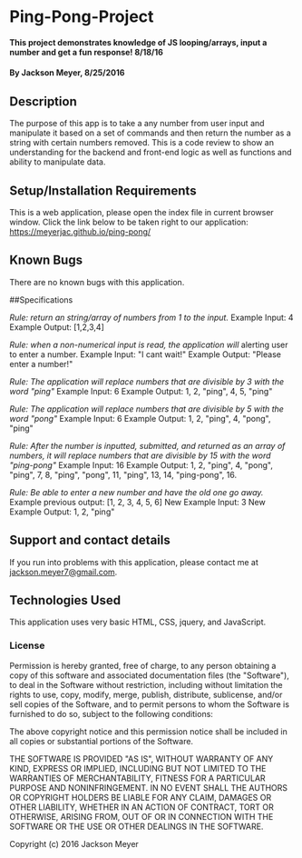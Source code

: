 # Ping-Pong-Project

#### This project demonstrates knowledge of JS looping/arrays, input a number and get a fun response!  8/18/16

#### By Jackson Meyer, 8/25/2016

## Description

The purpose of this app is to take a any number from user input and manipulate it based on a set of commands and then return the number as a string with certain numbers removed.  This is a code review to show an understanding for the backend and front-end logic as well as functions and ability to manipulate data.

## Setup/Installation Requirements

This is a web application, please open the index file in current browser window.  Click the link below to be taken right to our application: https://meyerjac.github.io/ping-pong/

## Known Bugs

There are no known bugs with this application.

##Specifications

_Rule:_
_return an string/array of numbers from 1 to the input._
  Example Input: 4
  Example Output: [1,2,3,4]

_Rule:_
_when a non-numerical input is read, the application will_ alerting user to enter a number.
  Example Input: "I cant wait!"
  Example Output: "Please enter a number!"

_Rule:_
_The application will replace numbers that are divisible by 3 with the word "ping"_
  Example Input: 6
  Example Output: 1, 2, "ping", 4, 5, "ping"

_Rule:_
_The application will replace numbers that are divisible by 5 with the word "pong"_
  Example Input: 6
  Example Output: 1, 2, "ping", 4, "pong", "ping"

_Rule:_
_After the number is inputted, submitted, and returned as an array of numbers, it will replace numbers that are divisible by 15 with the word "ping-pong"_
  Example Input: 16
  Example Output: 1, 2, "ping", 4, "pong", "ping", 7, 8, "ping", "pong", 11, "ping", 13, 14, "ping-pong", 16.

_Rule:_
_Be able to enter a new number and have the old one go away._
  Example previous output: [1, 2, 3, 4, 5, 6]
  New Example Input: 3
  New Example Output: 1, 2, "ping"

## Support and contact details

If you run into problems with this application, please contact me at jackson.meyer7@gmail.com.

## Technologies Used

This application uses very basic HTML, CSS, jquery, and JavaScript.

### License

Permission is hereby granted, free of charge, to any person obtaining a copy of this software and associated documentation files (the "Software"), to deal in the Software without restriction, including without limitation the rights to use, copy, modify, merge, publish, distribute, sublicense, and/or sell copies of the Software, and to permit persons to whom the Software is furnished to do so, subject to the following conditions:

The above copyright notice and this permission notice shall be included in all copies or substantial portions of the Software.

THE SOFTWARE IS PROVIDED "AS IS", WITHOUT WARRANTY OF ANY KIND, EXPRESS OR IMPLIED, INCLUDING BUT NOT LIMITED TO THE WARRANTIES OF MERCHANTABILITY, FITNESS FOR A PARTICULAR PURPOSE AND NONINFRINGEMENT. IN NO EVENT SHALL THE AUTHORS OR COPYRIGHT HOLDERS BE LIABLE FOR ANY CLAIM, DAMAGES OR OTHER LIABILITY, WHETHER IN AN ACTION OF CONTRACT, TORT OR OTHERWISE, ARISING FROM, OUT OF OR IN CONNECTION WITH THE SOFTWARE OR THE USE OR OTHER DEALINGS IN THE SOFTWARE.

Copyright (c) 2016 Jackson Meyer
